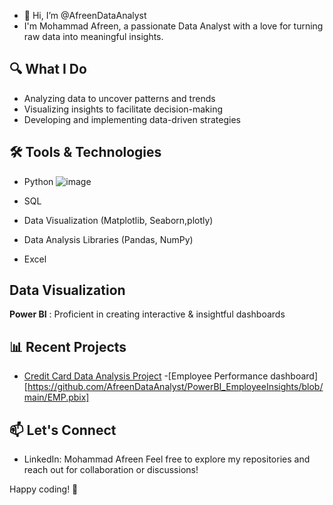 - 👋 Hi, I’m @AfreenDataAnalyst
- I'm Mohammad Afreen, a passionate Data Analyst with a love for turning raw data into meaningful insights.

## 🔍 What I Do
- Analyzing data to uncover patterns and trends
- Visualizing insights to facilitate decision-making
- Developing and implementing data-driven strategies

## 🛠 Tools & Technologies
- Python ![image](https://github.com/AfreenDataAnalyst/AfreenDataAnalyst/assets/160504689/832c86bc-fee4-40db-96ce-87e8aca7fb55)

- SQL
- Data Visualization (Matplotlib, Seaborn,plotly)
- Data Analysis Libraries (Pandas, NumPy)
- Excel 
## Data Visualization
**Power BI** : Proficient in creating interactive & insightful dashboards

## 📊 Recent Projects
- [Credit Card Data Analysis Project](https://github.com/AfreenDataAnalyst/Py_Data_Explorer/blob/main/Credit%20Card%20Data%20Analysis%20Project%201.pdf)
-[Employee Performance dashboard][https://github.com/AfreenDataAnalyst/PowerBI_EmployeeInsights/blob/main/EMP.pbix]
## 📫 Let's Connect
- LinkedIn: Mohammad Afreen
Feel free to explore my repositories and reach out for collaboration or discussions!

Happy coding! 🚀

<!---
AfreenDataAnalyst/AfreenDataAnalyst is a ✨ special ✨ repository because its `README.md` (this file) appears on your GitHub profile.
You can click the Preview link to take a look at your changes.
--->
